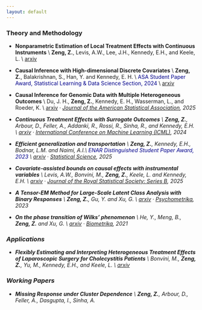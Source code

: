 ```yaml
---
layout: default
---
```



### Theory and Methodology

- **Nonparametric Estimation of Local Treatment Effects with Continuous Instruments** \\
    **Zeng, Z.**, Levis, A.W., Lee, J.H., Kennedy, E.H., and Keele, L. \\
    [arxiv](https://arxiv.org/abs/2504.03063) 

- **Causal Inference with High-dimensional Discrete Covariates** \\
     **Zeng, Z.**, Balakrishnan, S., Han, Y. and Kennedy, E. H. \\
     <span style="color: darkblue;">ASA Student Paper Award, Statistical Learning & Data Science Section, 2024</span> \\
    [arxiv](https://arxiv.org/abs/2405.00118)
  
- **Causal Inference for Genomic Data with Multiple Heterogeneous Outcomes** \\
    Du, J. H., **Zeng, Z.**, Kennedy, E. H., Wasserman, L., and Roeder, K. \\
    [arxiv](https://arxiv.org/abs/2404.09119) ·  <i>[Journal of the American Statistical Association](https://www.tandfonline.com/doi/abs/10.1080/01621459.2025.2468014)<i>, 2025
    
- **Continuous Treatment Effects with Surrogate Outcomes** \\
    **Zeng, Z.**, Arbour, D., Feller, A., Addanki, R., Rossi, R., Sinha, R., and Kennedy, E.H. \\
    [arxiv](https://arxiv.org/abs/2402.00168) · <i>[International Conference on Machine Learning (ICML)](https://proceedings.mlr.press/v235/zeng24a.html)<i>, 2024

- **Efficient generalization and transportation** \\
    **Zeng, Z.**, Kennedy, E.H., Bodnar, L.M. and Naimi, A.I.\\
    <span style="color: darkblue;">ENAR Distinguished Student Paper Award, 2023</span> \\
    [arxiv](https://arxiv.org/abs/2302.00092) · <i>[Statistical Science](https://projecteuclid.org/journals/statistical-science/volume-40/issue-3/Efficient-Generalization-and-Transportation/10.1214/24-STS972.full)<i>, 2025

- **Covariate-assisted bounds on causal effects with instrumental variables** \\
    Levis, A.W., Bonvini, M., **Zeng, Z.**, Keele, L. and Kennedy, E.H. \\
    [arxiv](https://arxiv.org/abs/2301.12106) · <i>[Journal of the Royal Statistical Society: Series B](https://academic.oup.com/jrsssb/advance-article/doi/10.1093/jrsssb/qkaf028/8151396)<i>, 2025

- **A Tensor-EM Method for Large-Scale Latent Class Analysis with Binary Responses** \\
    **Zeng, Z.**, Gu, Y. and Xu, G. \\
    [arxiv](https://arxiv.org/abs/2103.16036) · <i>[Psychometrika](https://link.springer.com/article/10.1007/s11336-022-09887-1)<i>, 2023
    
- **On the phase transition of Wilks’ phenomenon** \\
    He, Y., Meng, B., **Zeng, Z.** and Xu, G. \\
    [arxiv](https://arxiv.org/abs/2008.05974) · <i>[Biometrika](https://academic.oup.com/biomet/article-abstract/108/3/741/5911091)<i>, 2021
  

### Applications

- **Flexibly Estimating and Interpreting Heterogeneous Treatment Effects of Laparoscopic Surgery for Cholecystitis Patients** \\
    Bonvini, M., **Zeng, Z.**, Yu, M., Kennedy, E.H., and Keele, L. \\
    [arxiv](https://arxiv.org/abs/2311.04359)
  

### Working Papers
  
- **Missing Response under Cluster Dependence** \\
    **Zeng, Z.**, Arbour, D., Feller, A., Dasgupta, I., Sinha, A. 


